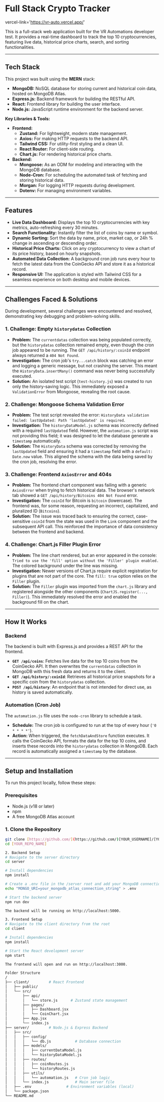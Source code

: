 # Full Stack Crypto Tracker

<!-- live demo -->

vercel-link='https://vr-auto.vercel.app/'

This is a full-stack web application built for the VR Automations developer test. It provides a real-time dashboard to track the top 10 cryptocurrencies, featuring live data, historical price charts, search, and sorting functionalities.

---

## Tech Stack

This project was built using the **MERN** stack:

- **MongoDB:** NoSQL database for storing current and historical coin data, hosted on MongoDB Atlas.
- **Express.js:** Backend framework for building the RESTful API.
- **React:** Frontend library for building the user interface.
- **Node.js:** JavaScript runtime environment for the backend server.

**Key Libraries & Tools:**

- **Frontend:**
  - **Zustand:** For lightweight, modern state management.
  - **Axios:** For making HTTP requests to the backend API.
  - **Tailwind CSS:** For utility-first styling and a clean UI.
  - **React Router:** For client-side routing.
  - **Chart.js:** For rendering historical price charts.
- **Backend:**
  - **Mongoose:** As an ODM for modeling and interacting with the MongoDB database.
  - **Node-Cron:** For scheduling the automated task of fetching and storing historical data.
  - **Morgan:** For logging HTTP requests during development.
  - **Dotenv:** For managing environment variables.

---

## Features

- **Live Data Dashboard:** Displays the top 10 cryptocurrencies with key metrics, auto-refreshing every 30 minutes.
- **Search Functionality:** Instantly filter the list of coins by name or symbol.
- **Dynamic Sorting:** Sort the data by name, price, market cap, or 24h % change in ascending or descending order.
- **Historical Price Charts:** Click on any cryptocurrency to view a chart of its price history, based on hourly snapshots.
- **Automated Data Collection:** A background cron job runs every hour to fetch the latest data from the CoinGecko API and store it as a historical record.
- **Responsive UI:** The application is styled with Tailwind CSS for a seamless experience on both desktop and mobile devices.

---

## Challenges Faced & Solutions

During development, several challenges were encountered and resolved, demonstrating key debugging and problem-solving skills.

### 1. Challenge: Empty `historydatas` Collection

- **Problem:** The `currentdatas` collection was being populated correctly, but the `historydatas` collection remained empty, even though the cron job appeared to be running. The `GET /api/history/:coinId` endpoint always returned a `404 Not Found`.
- **Investigation:** The cron job's `try...catch` block was catching an error and logging a generic message, but not crashing the server. This meant the `HistoryData.insertMany()` command was never being successfully executed.
- **Solution:** An isolated test script (`test-history.js`) was created to run only the history-saving logic. This immediately exposed a `ValidationError` from Mongoose, revealing the root cause.

### 2. Challenge: Mongoose Schema Validation Error

- **Problem:** The test script revealed the error: `HistoryData validation failed: lastUpdated: Path 'lastUpdated' is required`.
- **Investigation:** The `historyDataModel.js` schema was incorrectly defined with a required `lastUpdated` field. However, the `automation.js` script was not providing this field; it was designed to let the database generate a `timestamp` automatically.
- **Solution:** The `HistoryData` schema was corrected by removing the `lastUpdated` field and ensuring it had a `timestamp` field with a `default: Date.now` value. This aligned the schema with the data being saved by the cron job, resolving the error.

### 3. Challenge: Frontend `AxiosError` and 404s

- **Problem:** The frontend chart component was failing with a generic `AxiosError` when trying to fetch historical data. The browser's network tab showed a `GET /api/history/Bitcoins 404 Not Found` error.
- **Investigation:** The `coinId` for Bitcoin is `bitcoin` (lowercase). The frontend was, for some reason, requesting an incorrect, capitalized, and pluralized ID (`Bitcoins`).
- **Solution:** The issue was traced back to ensuring the correct, case-sensitive `coinId` from the state was used in the `Link` component and the subsequent API call. This reinforced the importance of data consistency between the frontend and backend.

### 4. Challenge: Chart.js Filler Plugin Error

- **Problem:** The line chart rendered, but an error appeared in the console: `Tried to use the 'fill' option without the 'Filler' plugin enabled.` The colored background under the line was missing.
- **Investigation:** Newer versions of Chart.js require explicit registration for plugins that are not part of the core. The `fill: true` option relies on the `Filler` plugin.
- **Solution:** The `Filler` plugin was imported from the `chart.js` library and registered alongside the other components (`ChartJS.register(..., Filler)`). This immediately resolved the error and enabled the background fill on the chart.

---

## How It Works

### Backend

The backend is built with Express.js and provides a REST API for the frontend.

- **`GET /api/coins`**: Fetches live data for the top 10 coins from the CoinGecko API. It then overwrites the `currentdatas` collection in MongoDB with this fresh data and returns it to the client.
- **`GET /api/history/:coinId`**: Retrieves all historical price snapshots for a specific coin from the `historydatas` collection.
- **`POST /api/history`**: An endpoint that is not intended for direct use, as history is saved automatically.

### Automation (Cron Job)

The `automation.js` file uses the `node-cron` library to schedule a task.

- **Schedule:** The cron job is configured to run at the top of every hour (`'0 * * * *'`).
- **Action:** When triggered, the `fetchDataAndStore` function executes. It calls the CoinGecko API, formats the data for the top 10 coins, and inserts these records into the `historydatas` collection in MongoDB. Each record is automatically assigned a `timestamp` by the database.

---

## Setup and Installation

To run this project locally, follow these steps:

### Prerequisites

- Node.js (v18 or later)
- npm
- A free MongoDB Atlas account

### 1. Clone the Repository

```bash
git clone [https://github.com/](https://github.com/)[YOUR_USERNAME]/[YOUR_REPO_NAME].git
cd [YOUR_REPO_NAME]

2. Backend Setup
# Navigate to the server directory
cd server

# Install dependencies
npm install

# Create a .env file in the /server root and add your MongoDB connection string
echo "MONGO_URI=your_mongodb_atlas_connection_string" > .env

# Start the backend server
npm run dev

The backend will be running on http://localhost:5000.

3. Frontend Setup
# Navigate to the client directory from the root
cd client

# Install dependencies
npm install

# Start the React development server
npm start

The frontend will open and run on http://localhost:3000.

Folder Structure
/
├── client/         # React Frontend
│   ├── public/
│   └── src/
│       ├── api/
│       │   └── store.js      # Zustand state management
│       ├── pages/
│       │   ├── Dashboard.jsx
│       │   └── CoinChart.jsx
│       ├── App.jsx
│       └── index.js
├── server/         # Node.js & Express Backend
│   ├── src/
│   │   ├── config/
│   │   │   └── db.js           # Database connection
│   │   ├── models/
│   │   │   ├── currentDataModel.js
│   │   │   └── historyDataModel.js
│   │   ├── routes/
│   │   │   ├── coinRoutes.js
│   │   │   └── historyRoutes.js
│   │   ├── utils/
│   │   │   └── automation.js   # Cron job logic
│   │   └── index.js            # Main server file
│   ├── .env                # Environment variables (local)
│   └── package.json
└── README.md
```
